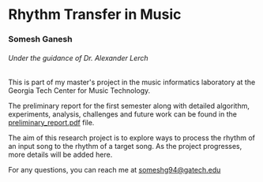# Rhythm Transfer in Music

### Somesh Ganesh

###### Under the guidance of Dr. Alexander Lerch

This is part of my master's project in the music informatics laboratory at the Georgia Tech Center for Music Technology.

The preliminary report for the first semester along with detailed algorithm, experiments, analysis, challenges and future work can be found in the [preliminary_report.pdf](https://github.com/SomeshGanesh94/RhythmTransferInMusic/blob/master/preliminary_report.pdf) file.

The aim of this research project is to explore ways to process the rhythm of an input song to the rhythm of a target song. As the project progresses, more details will be added here. 

For any questions, you can reach me at someshg94@gatech.edu
